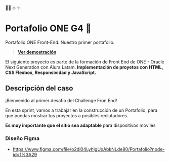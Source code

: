 📝🚀 🔥 ✨   
# Portafolio ONE G4 🚀  
Portafolio ONE Front-End: Nuestro primer portafolio.
> **[Ver demostración](https://andersonordonez.github.io/Portafolio/)**

El siguiente proyecto es parte de la formación de Front End de ONE - Oracle Next Generation con Alura Latam. **Implementación de proyetos con HTML, CSS Flexbox, Responsividad y JavaScript.**  

## Descripción del caso
¡Bienvenido al primer desafío del Challenge Fron End!

En esta sprint, vamos a trabajar en la construcción de un Portafolio, para que puedas mostrar tus proyectos a posibles reclutadores.

**Es muy importante que el sitio sea adaptable**  para dispositivos móviles
### Diseño Figma
* https://www.figma.com/file/o2di04LyhIgUoAbkNLde80/Portafolio?node-id=1%3A29